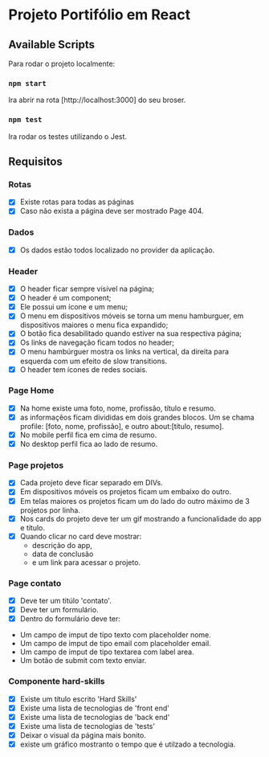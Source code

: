 # Projeto Portifólio em React

## Available Scripts

Para rodar o projeto localmente:

### `npm start`
Ira abrir na rota [http://localhost:3000] do seu broser.



### `npm test`

Ira rodar os testes utilizando o Jest.

## Requisitos

### Rotas
- [x] Existe rotas para todas as páginas
- [x] Caso não exista a página deve ser mostrado Page 404.

### Dados
- [x] Os dados estão todos localizado no provider da aplicação.

### Header
- [x] O header ficar sempre visível na página;
- [x] O header é um component;
- [x] Ele possui um ícone e um menu;
- [x] O menu em dispositivos móveis se torna um menu hamburguer, em dispositivos maiores o menu fica expandido;
- [x] O botão fica desabilitado quando estiver na sua respectiva página;
- [x] Os links de navegação ficam todos no header;
- [x] O menu hambúrguer mostra os links na vertical, da direita para esquerda com um efeito de slow transitions.
- [x] O header tem ícones de redes sociais.

### Page Home
- [x] Na home existe uma foto, nome, profissão, título e resumo.
- [x] as informaçẽos ficam divididas em dois grandes blocos. Um se chama profile: [foto, nome, profissão], e outro about:[título, resumo].
- [x] No mobile perfil fica em cima de resumo.
- [x] No desktop perfil fica ao lado de resumo.

### Page projetos
- [x] Cada projeto deve ficar separado em DIVs.
- [x] Em dispositivos móveis os projetos ficam um embaixo do outro.
- [x] Em telas maiores os projetos ficam um do lado do outro máximo de 3 projetos por linha.
- [x] Nos cards do projeto deve ter um gif mostrando a funcionalidade do app e título.
- [x] Quando clicar no card deve mostrar:
  - descrição do app,
  - data de conclusão
  - e um link para acessar o projeto.

### Page contato
- [x] Deve ter um titúlo 'contato'.
- [x] Deve ter um formulário.
- [x] Dentro do formulário deve ter:
- Um campo de imput de tipo texto com placeholder nome.
- Um campo de imput de tipo email com placeholder email.
- Um campo de imput de tipo textarea com label area.
- Um botão de submit com texto enviar.

### Componente hard-skills
- [x] Existe um título escrito 'Hard Skills'
- [x] Existe uma lista de tecnologias de 'front end'
- [x] Existe uma lista de tecnologias de 'back end'
- [x] Existe uma lista de tecnologias de 'tests'
- [x] Deixar o visual da página mais bonito.
- [x] existe um gráfico mostranto o tempo que é utilzado a tecnologia.

